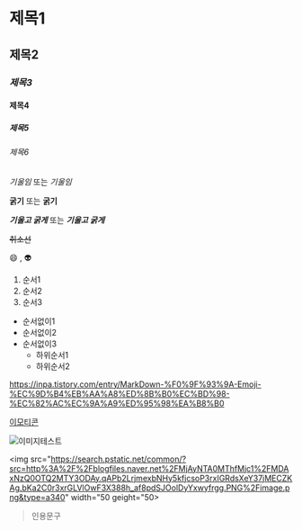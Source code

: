 # 제목1
## 제목2
### *제목3*
#### 제목4
##### 제목5
###### 제목6

*기울임* 또는 _기울임_

**굵기** 또는 __굵기__

***기울고 굵게*** 또는 ___기울고 굵게___

~~취소선~~

:smile: , :alien:

1. 순서1
2. 순서2
3. 순서3

+ 순서없이1
+ 순서없이2
+ 순서없이3
    + 하위순서1
    + 하위순서2

<https://inpa.tistory.com/entry/MarkDown-%F0%9F%93%9A-Emoji-%EC%9D%B4%EB%AA%A8%ED%8B%B0%EC%BD%98-%EC%82%AC%EC%9A%A9%ED%95%98%EA%B8%B0>

[이모티콘](https://inpa.tistory.com/entry/MarkDown-%F0%9F%93%9A-Emoji-%EC%9D%B4%EB%AA%A8%ED%8B%B0%EC%BD%98-%EC%82%AC%EC%9A%A9%ED%95%98%EA%B8%B0)

![이미지테스트](https://search.pstatic.net/common/?src=http%3A%2F%2Fblogfiles.naver.net%2FMjAyNTA0MThfMjc1%2FMDAxNzQ0OTQ2MTY3ODAy.qAPb2LrjmexbNHy5kfjcsoP3rxIGRdsXeY37jMECZKAg.bKa2C0r3xrGLVlOwF3X388h_af8pdSJOolDyYxwyfrgg.PNG%2Fimage.png&type=a340)

<img src="https://search.pstatic.net/common/?src=http%3A%2F%2Fblogfiles.naver.net%2FMjAyNTA0MThfMjc1%2FMDAxNzQ0OTQ2MTY3ODAy.qAPb2LrjmexbNHy5kfjcsoP3rxIGRdsXeY37jMECZKAg.bKa2C0r3xrGLVlOwF3X388h_af8pdSJOolDyYxwyfrgg.PNG%2Fimage.png&type=a340" width="50 geight="50>

> 인용문구
